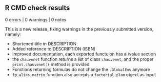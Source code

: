 ## R CMD check results

0 errors | 0 warnings | 0 notes

This is a new release, fixing warnings in the previously submitted version, 
namely:

- Shortened title in DESCRIPTION
- Added reference to DESCRIPTION (ISBN)
- Improved documentation, each exported functuion has a \value section
- the `chauvenet` function returns a list of class `chauvenet`, and the proper `print.chauvenet()` method is provided
- Functions returning formulas do not change the `.GlobalEnv` anymore
- `fp_alias_matrix` function also accepts a `factorial.plam` object as input

